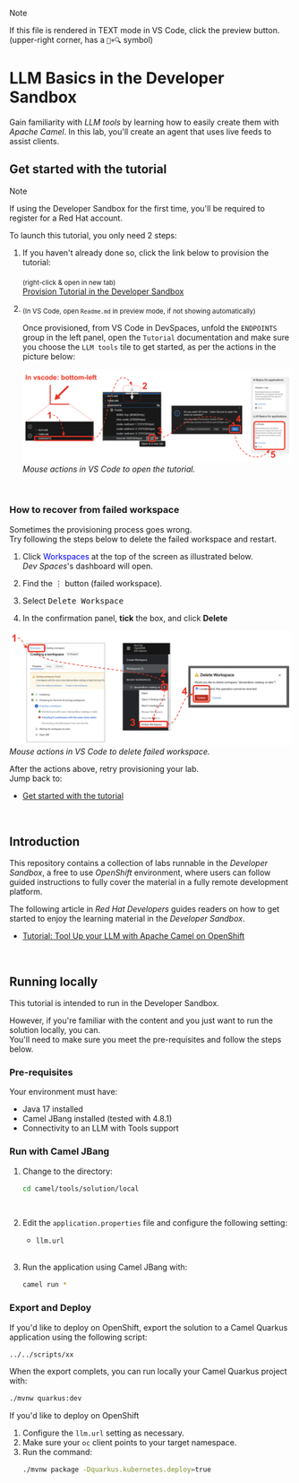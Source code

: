 > [!NOTE]  
> If this file is rendered in TEXT mode in VS Code, click the preview button. \
> (upper-right corner, has a `📖+🔍` symbol)

# LLM Basics in the Developer Sandbox

Gain familiarity with *LLM tools* by learning how to easily create them with *Apache Camel*. In this lab, you'll create an agent that uses live feeds to assist clients.

## Get started with the tutorial

> [!NOTE]  
> If using the Developer Sandbox for the first time, you'll be required to register for a Red Hat account.

To launch this tutorial, you only need 2 steps:

1. If you haven't already done so, click the link below to provision the tutorial:

    <sub>(right-click & open in new tab)</sub> \
    [Provision Tutorial in the Developer Sandbox](https://workspaces.openshift.com/#https://github.com/RedHat-Middleware-Workshops/devsandbox-catalog-demo.git)
    <!-- <a target="_blank" href="https://workspaces.openshift.com/#https://github.com/RedHat-Middleware-Workshops/devsandbox-catalog-ai-labs.git">Provision Tutorial in the Developer Sandbox</a> -->

2. <sub>(In VS Code, open `Readme.md` in preview mode, if not showing automatically)</sub>


    Once provisioned, from VS Code in DevSpaces, unfold the `ENDPOINTS` group in the left panel, open the `Tutorial` documentation and make sure you choose the `LLM tools` tile to get started, as per the actions in the picture below:

    ![](docs/labs/tools/images/00-open-tutorial.png)
    *Mouse actions in VS Code to open the tutorial.*

<br/>

### How to recover from failed workspace

Sometimes the provisioning process goes wrong. \
Try following the steps below to delete the failed workspace and restart.

1. Click <span style="color:blue">Workspaces</span> at the top of the screen as illustrated below. \
   *Dev Spaces*'s dashboard will open.
  
2. Find the <kbd>⋮</kbd> button (failed workspace).

3. Select <kbd>Delete Workspace</kbd>

4. In the confirmation panel, **tick** the box, and click **Delete**

![](docs/labs/tools/images/35-recover-workspace.png)
*Mouse actions in VS Code to delete failed workspace.*

After the actions above, retry provisioning your lab. \
Jump back to:
 - [Get started with the tutorial](#get-started-with-the-tutorial)

<br/>

## Introduction

This repository contains a collection of labs runnable in the _Developer Sandbox_, a free to use _OpenShift_ environment, where users can follow guided instructions to fully cover the material in a fully remote development platform.

The following article in _Red Hat Developers_ guides readers on how to get started to enjoy the learning material in the _Developer Sandbox_.

* [Tutorial: Tool Up your LLM with Apache Camel on OpenShift](https://developers.redhat.com/articles/2024/09/26/tutorial-tool-your-llm-apache-camel-openshift)

<br/>

## Running locally

This tutorial is intended to run in the Developer Sandbox.

However, if you're familiar with the content and you just want to run the solution locally, you can. \
You'll need to make sure you meet the pre-requisites and follow the steps below.

### Pre-requisites

Your environment must have:
- Java 17 installed
- Camel JBang installed (tested with 4.8.1)
- Connectivity to an LLM with Tools support

### Run with Camel JBang

1. Change to the directory:
    ```bash
    cd camel/tools/solution/local
    ```

    <br>

1. Edit the `application.properties` file and configure the following setting:

    - `llm.url`

    <br>

1. Run the application using Camel JBang with:
    ```bash
    camel run *
    ```

### Export and Deploy

If you'd like to deploy on OpenShift, export the solution to a Camel Quarkus application using the following script:

```bash
../../scripts/xx
```

When the export complets, you can run locally your Camel Quarkus project with:

```bash
./mvnw quarkus:dev
```

If you'd like to deploy on OpenShift

1. Configure the `llm.url` setting as necessary.
1. Make sure your `oc` client points to your target namespace. 
1. Run the command:
    ```bash
    ./mvnw package -Dquarkus.kubernetes.deploy=true
    ```
